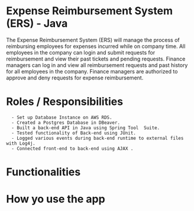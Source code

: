 # Expense Reimbursement System (ERS) - Java
The Expense Reimbursement System (ERS) will manage the process of reimbursing employees for expenses incurred while on company time. All employees in the company can login and submit requests for reimbursement and view their past tickets and pending requests. Finance managers can log in and view all reimbursement requests and past history for all employees in the company. Finance managers are authorized to approve and deny requests for expense reimbursement.

# Roles / Responsibilities 
      - Set up Database Instance on AWS RDS.
      - Created a Postgres Database in DBeaver.
      - Built a back-end API in Java using Spring Tool  Suite.
      - Tested functionality of Back-end using JUnit.
      - Logged various events during back-end runtime to external files with Log4j.
      - Connected front-end to back-end using AJAX .
# Functionalities

# How yo use the app
      
